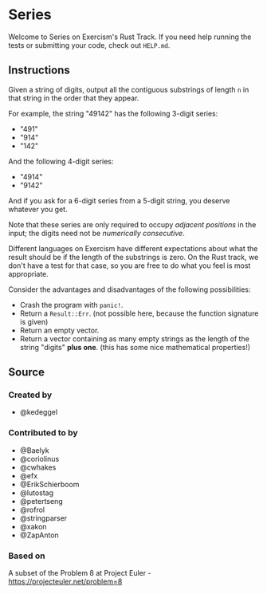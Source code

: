 # Series

Welcome to Series on Exercism's Rust Track.
If you need help running the tests or submitting your code, check out `HELP.md`.

## Instructions

Given a string of digits, output all the contiguous substrings of length `n` in that string in the order that they appear.

For example, the string "49142" has the following 3-digit series:

- "491"
- "914"
- "142"

And the following 4-digit series:

- "4914"
- "9142"

And if you ask for a 6-digit series from a 5-digit string, you deserve whatever you get.

Note that these series are only required to occupy _adjacent positions_ in the input;
the digits need not be _numerically consecutive_.

Different languages on Exercism have different expectations about what the result should be if the length of the substrings is zero.
On the Rust track, we don't have a test for that case, so you are free to do what you feel is most appropriate.

Consider the advantages and disadvantages of the following possibilities:

- Crash the program with `panic!`.
- Return a `Result::Err`. (not possible here, because the function signature is given)
- Return an empty vector.
- Return a vector containing as many empty strings as the length of the string "digits" **plus one**. (this has some nice mathematical properties!)

## Source

### Created by

- @kedeggel

### Contributed to by

- @Baelyk
- @coriolinus
- @cwhakes
- @efx
- @ErikSchierboom
- @lutostag
- @petertseng
- @rofrol
- @stringparser
- @xakon
- @ZapAnton

### Based on

A subset of the Problem 8 at Project Euler - https://projecteuler.net/problem=8
